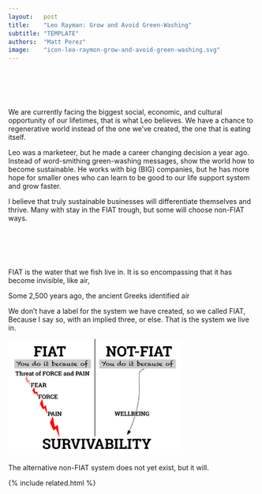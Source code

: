 ```yaml
---
layout:   post
title:    "Leo Rayman: Grow and Avoid Green-Washing"
subtitle: "TEMPLATE"
authors:  "Matt Perez"
image:    "icon-leo-raymon-grow-and-avoid-green-washing.svg"
---
```


<div style="display:none;">
 <p><span class="_quotespan">We are currently facing the biggest social, economic, and cultural opportunity of our lifetimes</span>, that is what Leo believes.</p>
</div>

<h1>&nbsp;</h1>
 <p><span class="_quotespan">We are currently facing the biggest social, economic, and cultural opportunity of our lifetimes</span>, that is what Leo believes. We have a chance to regenerative world instead of the one we&rsquo;ve created, the one that is eating itself.</p>
 <p>Leo was a marketeer, but he made a career changing decision a year ago. Instead of word-smithing green-washing messages, show the world how to become sustainable. He works with big (BIG) companies, but he has more hope for smaller ones who can learn to be good to our life support system and grow faster.</p>
 <p>I believe that truly sustainable businesses will differentiate themselves and thrive. Many with stay in the <span class='_paradigm'>FIAT</span> trough, but some will choose non-<span class='_paradigm'>FIAT</span> ways.</p>

<h1>&nbsp;</h1>
 <p><span class='_paradigm'>FIAT</span> is the water that we fish live in. It is so encompassing that it has become invisible, like air,</p>
  <div class="_citation">
   <p>Some 2,500 years ago, the ancient Greeks identified air</p>
  </div>
 <p>We don&rsquo;t have a label for the system we have created, so we called <span class='_paradigm'>FIAT</span>, <span class="_quotespan">Because I say so,</span> with an implied three, <spanb class="_quotespan:=">or else</span>. That is the system we live in.</p>
  <div class="_center">
   <img
    src="/assets/img/pic-fiat-fear-force-or-pain.svg"
    width="70%"
    alt="">
  </div>
 <p>The alternative non-<span class='_paradigm'>FIAT</span> system does not yet exist, but it will.</p>

{% include related.html %}
